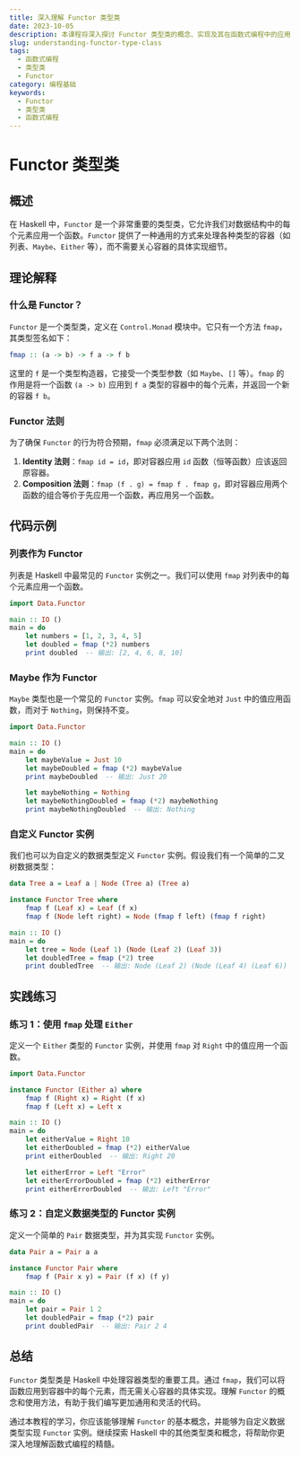 ```yaml
---
title: 深入理解 Functor 类型类
date: 2023-10-05
description: 本课程将深入探讨 Functor 类型类的概念、实现及其在函数式编程中的应用，帮助你掌握如何在实际项目中使用 Functor。
slug: understanding-functor-type-class
tags:
  - 函数式编程
  - 类型类
  - Functor
category: 编程基础
keywords:
  - Functor
  - 类型类
  - 函数式编程
---
```


# Functor 类型类

## 概述

在 Haskell 中，`Functor` 是一个非常重要的类型类，它允许我们对数据结构中的每个元素应用一个函数。`Functor` 提供了一种通用的方式来处理各种类型的容器（如列表、`Maybe`、`Either` 等），而不需要关心容器的具体实现细节。

## 理论解释

### 什么是 Functor？

`Functor` 是一个类型类，定义在 `Control.Monad` 模块中。它只有一个方法 `fmap`，其类型签名如下：

```haskell
fmap :: (a -> b) -> f a -> f b
```

这里的 `f` 是一个类型构造器，它接受一个类型参数（如 `Maybe`、`[]` 等）。`fmap` 的作用是将一个函数 `(a -> b)` 应用到 `f a` 类型的容器中的每个元素，并返回一个新的容器 `f b`。

### Functor 法则

为了确保 `Functor` 的行为符合预期，`fmap` 必须满足以下两个法则：

1. **Identity 法则**：`fmap id = id`，即对容器应用 `id` 函数（恒等函数）应该返回原容器。
2. **Composition 法则**：`fmap (f . g) = fmap f . fmap g`，即对容器应用两个函数的组合等价于先应用一个函数，再应用另一个函数。

## 代码示例

### 列表作为 Functor

列表是 Haskell 中最常见的 `Functor` 实例之一。我们可以使用 `fmap` 对列表中的每个元素应用一个函数。

```haskell
import Data.Functor

main :: IO ()
main = do
    let numbers = [1, 2, 3, 4, 5]
    let doubled = fmap (*2) numbers
    print doubled  -- 输出: [2, 4, 6, 8, 10]
```

### Maybe 作为 Functor

`Maybe` 类型也是一个常见的 `Functor` 实例。`fmap` 可以安全地对 `Just` 中的值应用函数，而对于 `Nothing`，则保持不变。

```haskell
import Data.Functor

main :: IO ()
main = do
    let maybeValue = Just 10
    let maybeDoubled = fmap (*2) maybeValue
    print maybeDoubled  -- 输出: Just 20

    let maybeNothing = Nothing
    let maybeNothingDoubled = fmap (*2) maybeNothing
    print maybeNothingDoubled  -- 输出: Nothing
```

### 自定义 Functor 实例

我们也可以为自定义的数据类型定义 `Functor` 实例。假设我们有一个简单的二叉树数据类型：

```haskell
data Tree a = Leaf a | Node (Tree a) (Tree a)

instance Functor Tree where
    fmap f (Leaf x) = Leaf (f x)
    fmap f (Node left right) = Node (fmap f left) (fmap f right)

main :: IO ()
main = do
    let tree = Node (Leaf 1) (Node (Leaf 2) (Leaf 3))
    let doubledTree = fmap (*2) tree
    print doubledTree  -- 输出: Node (Leaf 2) (Node (Leaf 4) (Leaf 6))
```

## 实践练习

### 练习 1：使用 `fmap` 处理 `Either`

定义一个 `Either` 类型的 `Functor` 实例，并使用 `fmap` 对 `Right` 中的值应用一个函数。

```haskell
import Data.Functor

instance Functor (Either a) where
    fmap f (Right x) = Right (f x)
    fmap f (Left x) = Left x

main :: IO ()
main = do
    let eitherValue = Right 10
    let eitherDoubled = fmap (*2) eitherValue
    print eitherDoubled  -- 输出: Right 20

    let eitherError = Left "Error"
    let eitherErrorDoubled = fmap (*2) eitherError
    print eitherErrorDoubled  -- 输出: Left "Error"
```

### 练习 2：自定义数据类型的 Functor 实例

定义一个简单的 `Pair` 数据类型，并为其实现 `Functor` 实例。

```haskell
data Pair a = Pair a a

instance Functor Pair where
    fmap f (Pair x y) = Pair (f x) (f y)

main :: IO ()
main = do
    let pair = Pair 1 2
    let doubledPair = fmap (*2) pair
    print doubledPair  -- 输出: Pair 2 4
```

## 总结

`Functor` 类型类是 Haskell 中处理容器类型的重要工具。通过 `fmap`，我们可以将函数应用到容器中的每个元素，而无需关心容器的具体实现。理解 `Functor` 的概念和使用方法，有助于我们编写更加通用和灵活的代码。

通过本教程的学习，你应该能够理解 `Functor` 的基本概念，并能够为自定义数据类型实现 `Functor` 实例。继续探索 Haskell 中的其他类型类和概念，将帮助你更深入地理解函数式编程的精髓。